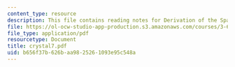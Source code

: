 ```yaml
---
content_type: resource
description: This file contains reading notes for Derivation of the Space Lattices.
file: https://ol-ocw-studio-app-production.s3.amazonaws.com/courses/3-60-symmetry-structure-and-tensor-properties-of-materials-fall-2005/b656f37b626baa9825261093e95c548a_crystal7.pdf
file_type: application/pdf
resourcetype: Document
title: crystal7.pdf
uid: b656f37b-626b-aa98-2526-1093e95c548a
---
```

